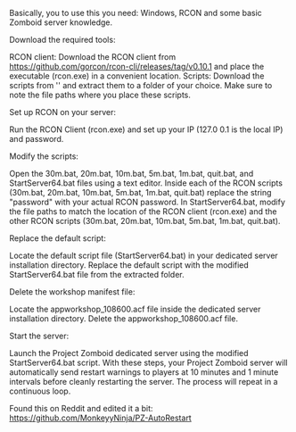 Basically, you to use this you need: Windows, RCON and some basic Zomboid server knowledge.

Download the required tools:

RCON client: Download the RCON client from https://github.com/gorcon/rcon-cli/releases/tag/v0.10.1 and place the executable (rcon.exe) in a convenient location.
Scripts: Download the scripts from '' and extract them to a folder of your choice. Make sure to note the file paths where you place these scripts.

Set up RCON on your server:

Run the RCON Client (rcon.exe) and set up your IP (127.0 0.1 is the local IP) and password.

Modify the scripts:

Open the 30m.bat, 20m.bat, 10m.bat, 5m.bat, 1m.bat, quit.bat, and StartServer64.bat files using a text editor.
Inside each of the RCON scripts (30m.bat, 20m.bat, 10m.bat, 5m.bat, 1m.bat, quit.bat) replace the string "password" with your actual RCON password.
In StartServer64.bat, modify the file paths to match the location of the RCON client (rcon.exe) and the other RCON scripts (30m.bat, 20m.bat, 10m.bat, 5m.bat, 1m.bat, quit.bat).

Replace the default script:

Locate the default script file (StartServer64.bat) in your dedicated server installation directory.
Replace the default script with the modified StartServer64.bat file from the extracted folder.

Delete the workshop manifest file:

Locate the appworkshop_108600.acf file inside the dedicated server installation directory.
Delete the appworkshop_108600.acf file.

Start the server:

Launch the Project Zomboid dedicated server using the modified StartServer64.bat script.
With these steps, your Project Zomboid server will automatically send restart warnings to players at 10 minutes and 1 minute intervals before cleanly restarting the server. The process will repeat in a continuous loop.

Found this on Reddit and edited it a bit: https://github.com/MonkeyyNinja/PZ-AutoRestart
